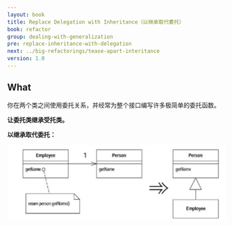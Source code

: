 ```yaml
---
layout: book
title: Replace Delegation with Inheritance（以继承取代委托）
book: refactor
group: dealing-with-generalization
pre: replace-inheritance-with-delegation
next: ../big-refactorings/tease-apart-interitance
version: 1.0
---
```



## What

你在两个类之间使用委托关系，并经常为整个接口编写许多极简单的委托函数。

**让委托类继承受托类。**


**以继承取代委托：**

![Replace Delegation with Inheritance](../images/replace-delegation-with-inheritance.png)